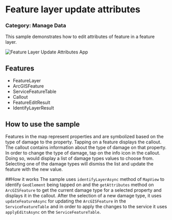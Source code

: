 # Feature layer update attributes
### Category: Manage Data
This sample demonstrates how to edit attributes of feature in a feature layer.      

![Feature Layer Update Attributes App](feature-layer-update-attributes.png)

## Features
* FeatureLayer
* ArcGISFeature
* ServiceFeatureTable
* Callout
* FeatureEditResult
* IdentifyLayerResult

## How to use the sample
Features in the map represent properties and are symbolized based on the type of damage to the property. Tapping on a feature displays the callout. The callout contains information about the type of damage on that property. In order to change the type of damage, tap on the info icon in the callout. Doing so, would display a list of damage types values to choose from. Selecting one of the damage types will dismiss the list and update the feature with the new value.

##How it works
The sample uses `identifyLayerAsync` method of `MapView` to identify `GeoElement` being tapped on and the `getAttributes` method on `ArcGISFeature` to get the current damage type for a selected property and displays it in the callout. After the selection of a new damage type, it uses `updateFeatureAsync` for updating the `ArcGISFeature` in the `ServiceFeatureTable` and in order to apply the changes to the service it uses `applyEditsAsync` on the `ServiceFeatureTable`.
